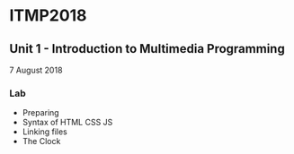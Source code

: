 # ITMP2018
## Unit 1 - Introduction to Multimedia Programming
7 August 2018
### Lab
- Preparing
- Syntax of HTML CSS JS
- Linking files
- The Clock
